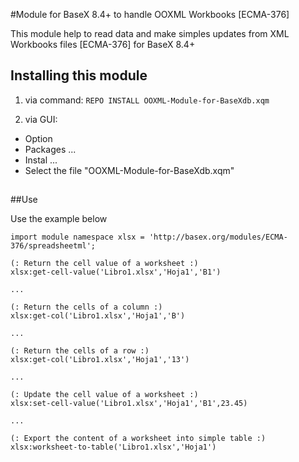 #Module for BaseX 8.4+ to handle OOXML Workbooks [ECMA-376]

This module help to read data and make simples updates from XML Workbooks files [ECMA-376] for BaseX 8.4+

## Installing this module

1. via command:
    ```REPO INSTALL OOXML-Module-for-BaseXdb.xqm```
    
2. via GUI:
 * Option
 * Packages ...
 * Instal ...
 * Select the file "OOXML-Module-for-BaseXdb.xqm"
##
##Use

Use the example below 

```xquery
import module namespace xlsx = 'http://basex.org/modules/ECMA-376/spreadsheetml';

(: Return the cell value of a worksheet :)
xlsx:get-cell-value('Libro1.xlsx','Hoja1','B1')

... 

(: Return the cells of a column :)
xlsx:get-col('Libro1.xlsx','Hoja1','B')

... 

(: Return the cells of a row :)
xlsx:get-col('Libro1.xlsx','Hoja1','13')

... 

(: Update the cell value of a worksheet :)
xlsx:set-cell-value('Libro1.xlsx','Hoja1','B1',23.45)

...

(: Export the content of a worksheet into simple table :)
xlsx:worksheet-to-table('Libro1.xlsx','Hoja1')
```


